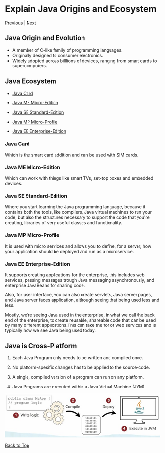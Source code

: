 # Explain Java Origins and Ecosystem

[Previous](README.md) | [Next](NoteB.md)

## **Java Origin and Evolution**

- A member of C-like family of programming languages.
- Originally designed to consumer electronics.
- Widely adopted across billlions of devices, ranging from smart cards to supercomputers.

## **Java Ecosystem**

- [Java Card](#java-card)

- [Java ME Micro-Edition](#java-me-micro-edition)

- [Java SE Standard-Edition](#java-se-standard-edition)

- [Java MP Micro-Profile](#java-mp-micro-profile)

- [Java EE Enterprise-Edition](#java-ee-enterprise-edition)

### Java Card

Which is the smart card addition and can be used with SIM cards.

### Java ME Micro-Edition

Which can work with things like smart TVs, set-top boxes and embedded devices.

### Java SE Standard-Edition

Where you start learning the Java programming language, because it contains both the tools, like compilers, Java virtual machines to run your code, but also the structures necessary to support the code that you're creating, libraries of very useful classes and functionality.

### Java MP Micro-Profile

It is used with micro services and allows you to define, for a server, how your application should be deployed and run as a microservice.

### Java EE Enterprise-Edition

It supports creating applications for the enterprise, this includes web services, passing messages trough Java messaging asynchronously, and enterprise JavaBeans for sharing code.

Also, for user interface, you can also create servlets, Java server pages, and Java server faces application, although seeing that being used less and less.

Mostly, we're seeing Java used in the enterprise, in what we call the back end of the enterprise, to create reusable, shareable code that can be used by many different applications.This can take the for of web services and is typically how we see Java being used today.

## **Java is Cross-Platform**

1. Each Java Program only needs to be written and compiled once.

2. No platform-spesific changes has to be applied to the source-code.

3. A single, compiled version of a program can run on any platform.

4. Java Programs are executed within a Java Virtual Machine (JVM)

![JavaIsCrossPlatform](../../Images/JavaIsCrossPlatform.jpg)

[Back to Top](#explain-java-origins-and-ecosystem)
